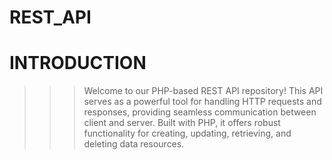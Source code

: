 # REST_API
# INTRODUCTION
>>>Welcome to our PHP-based REST API repository! This API serves as a powerful tool for handling HTTP requests and responses, providing seamless communication between client and server. Built with PHP, it offers robust functionality for creating, updating, retrieving, and deleting data resources.
